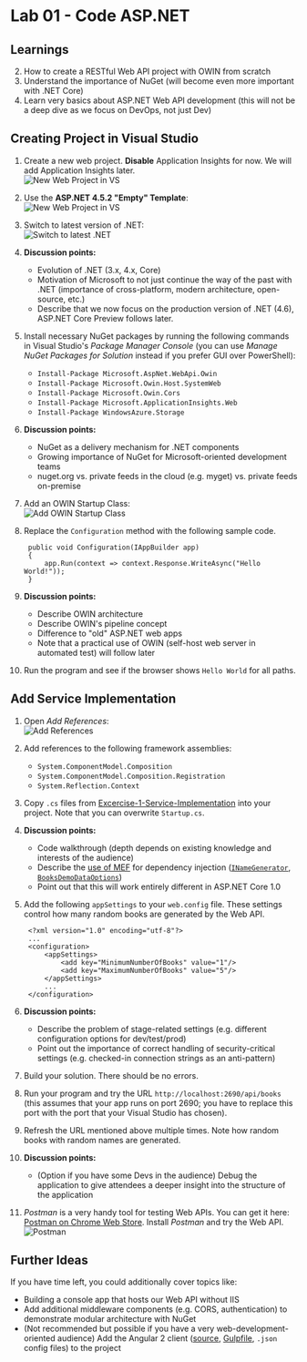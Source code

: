 # Lab 01 - Code ASP.NET


## Learnings


2. How to create a RESTful Web API project with OWIN from scratch
3. Understand the importance of NuGet (will become even more important with .NET Core)
4. Learn very basics about ASP.NET Web API development (this will not be a deep dive as we focus on DevOps, not just Dev) 


## Creating Project in Visual Studio

1. Create a new web project. **Disable** Application Insights for now. We will add Application Insights later. <br/>![New Web Project in VS](../../img/practicaldevops-create-empty-web-project.png)

1. Use the **ASP.NET 4.5.2 "Empty" Template**:<br/>
   ![New Web Project in VS](../../img/visual-studio-new-web-project-02.png)

1. Switch to latest version of .NET:<br/>
   ![Switch to latest .NET](../../img/switch-to-dotnet-4_6.png)

1. **Discussion points:**
   * Evolution of .NET (3.x, 4.x, Core)
   * Motivation of Microsoft to not just continue the way of the past with .NET (importance of cross-platform, modern architecture, open-source, etc.)
   * Describe that we now focus on the production version of .NET (4.6), ASP.NET Core Preview follows later.
   
1. Install necessary NuGet packages by running the following commands in Visual Studio's *Package Manager Console* (you can use *Manage NuGet Packages for Solution* instead if you prefer GUI over PowerShell):
   * `Install-Package Microsoft.AspNet.WebApi.Owin`
   * `Install-Package Microsoft.Owin.Host.SystemWeb`
   * `Install-Package Microsoft.Owin.Cors`
   * `Install-Package Microsoft.ApplicationInsights.Web`
   * `Install-Package WindowsAzure.Storage`

1. **Discussion points:**
   * NuGet as a delivery mechanism for .NET components
   * Growing importance of NuGet for Microsoft-oriented development teams
   * nuget.org vs. private feeds in the cloud (e.g. myget) vs. private feeds on-premise

1. Add an OWIN Startup Class:<br/>
   ![Add OWIN Startup Class](img/create-startup-class.png)

1. Replace the `Configuration` method with the following sample code.
   ```
    public void Configuration(IAppBuilder app)
    {
        app.Run(context => context.Response.WriteAsync("Hello World!"));
    }
   ```

1. **Discussion points:**
   * Describe OWIN architecture
   * Describe OWIN's pipeline concept
   * Difference to "old" ASP.NET web apps
   * Note that a practical use of OWIN (self-host web server in automated test) will follow later

1. Run the program and see if the browser shows `Hello World` for all paths.


## Add Service Implementation

1. Open *Add References*:<br/>
   ![Add References](../../img/add-references.png)

1. Add references to the following framework assemblies:
   * `System.ComponentModel.Composition`
   * `System.ComponentModel.Composition.Registration`
   * `System.Reflection.Context`

1. Copy `.cs` files from [Excercise-1-Service-Implementation](assets/Exercise-1-Service-Implementation) into your project. Note that you can overwrite `Startup.cs`.

1. **Discussion points:**
   * Code walkthrough (depth depends on existing knowledge and interests of the audience)
   * Describe the [use of MEF](src/Books/Startup.cs#L42-L62) for dependency injection ([`INameGenerator`](src/Books/Services/INameGenerator.cs), [`BooksDemoDataOptions`](src/Books/Controllers/BooksDemoDataOptions.cs))
   * Point out that this will work entirely different in ASP.NET Core 1.0

1. Add the following `appSettings` to your `web.config` file. These settings control how many random books are generated by the Web API.
   ```
    <?xml version="1.0" encoding="utf-8"?>
    ...
    <configuration>
        <appSettings>
            <add key="MinimumNumberOfBooks" value="1"/>
            <add key="MaximumNumberOfBooks" value="5"/>
        </appSettings>
        ...
    </configuration>
   ```

1. **Discussion points:**
   * Describe the problem of stage-related settings (e.g. different configuration options for dev/test/prod)
   * Point out the importance of correct handling of security-critical settings (e.g. checked-in connection strings as an anti-pattern)

1. Build your solution. There should be no errors.

1. Run your program and try the URL `http://localhost:2690/api/books` (this assumes that your app runs on port 2690; you have to replace this port with the port that your Visual Studio has chosen).

1. Refresh the URL mentioned above multiple times. Note how random books with random names are generated.

1. **Discussion points:**
   * (Option if you have some Devs in the audience) Debug the application to give attendees a deeper insight into the structure of the application

1. *Postman* is a very handy tool for testing Web APIs. You can get it here: [Postman on Chrome Web Store](https://chrome.google.com/webstore/detail/postman/fhbjgbiflinjbdggehcddcbncdddomop). Install *Postman* and try the Web API.<br/>
   ![Postman](img/postman.png)
   
   
## Further Ideas

If you have time left, you could additionally cover topics like:

* Building a console app that hosts our Web API without IIS
* Add additional middleware components (e.g. CORS, authentication) to demonstrate modular architecture with NuGet
* (Not recommended but possible if you have a very web-development-oriented audience) Add the Angular 2 client ([source](../Sample/AspNetCore1/src), [Gulpfile](../Sample/AspNetCore1/Gulpfile.js), `.json` config files) to the project
